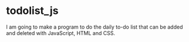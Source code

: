 # todolist_js
 I am going to make a program to do the daily to-do list that can be added and deleted with JavaScript, HTML and CSS.
